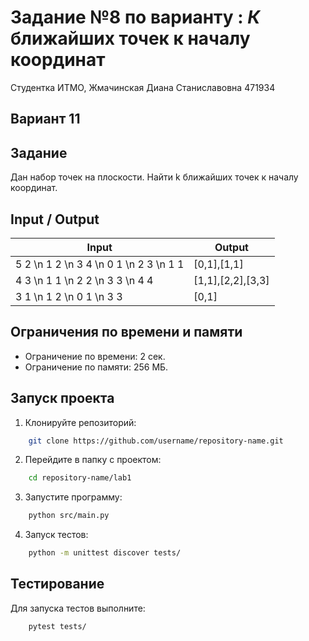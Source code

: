 # Задание №8 по варианту : *К* ближайших точек к началу координат
Студентка ИТМО,  Жмачинская Диана Станиславовна 471934

## Вариант 11

## Задание
Дан набор точек на плоскости. Найти k ближайших точек к началу координат.

## Input / Output

| Input              | Output      |
|--------------------|-------------|
| 5 2 \n 1 2 \n 3 4 \n 0 1 \n 2 3 \n 1 1 | [0,1],[1,1] |
| 4 3 \n 1 1 \n 2 2 \n 3 3 \n 4 4 | [1,1],[2,2],[3,3] |
| 3 1 \n 1 2 \n 0 1 \n 3 3 | [0,1] |

## Ограничения по времени и памяти

- Ограничение по времени: 2 сек.
- Ограничение по памяти: 256 МБ.

## Запуск проекта

1. Клонируйте репозиторий:
```bash
    git clone https://github.com/username/repository-name.git
```
2. Перейдите в папку с проектом:
```bash
    cd repository-name/lab1
```
3. Запустите программу:
```bash
    python src/main.py
```
4. Запуск тестов:
```bash
    python -m unittest discover tests/

```
## Тестирование
Для запуска тестов выполните:
```bash
    pytest tests/
```
